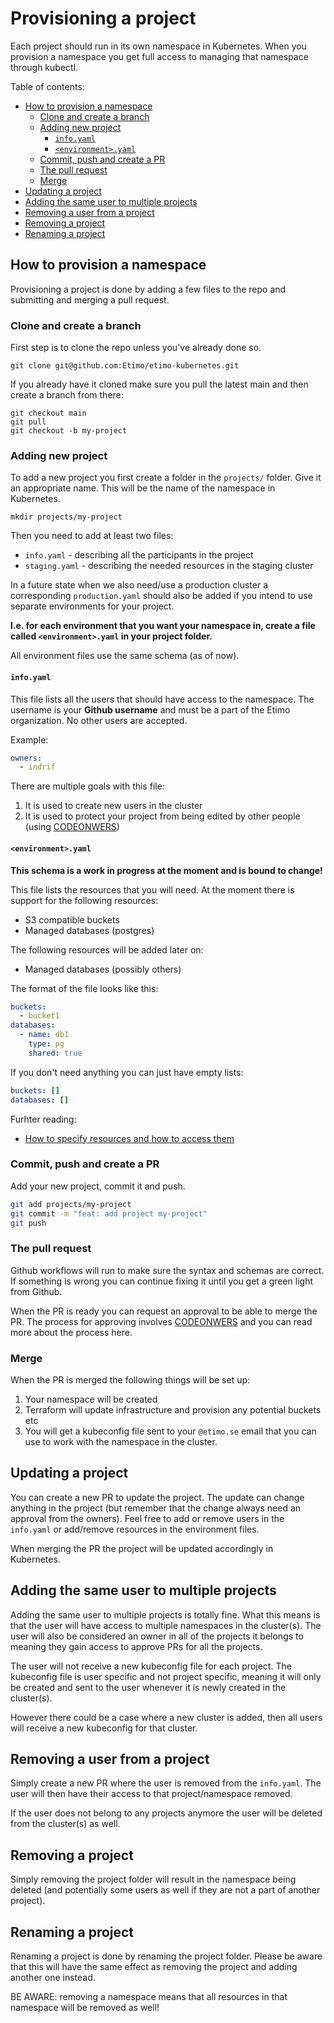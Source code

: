 # Provisioning a project

Each project should run in its own namespace in Kubernetes. When you provision a namespace you get full access to managing that namespace through kubectl.

Table of contents:

<!-- vscode-markdown-toc -->

- [How to provision a namespace](#how-to-provision-a-namespace)
  - [Clone and create a branch](#clone-and-create-a-branch)
  - [Adding new project](#adding-new-project)
    - [`info.yaml`](#`info.yaml`)
    - [`<environment>.yaml`](#`<environment>.yaml`)
  - [Commit, push and create a PR](#commit,-push-and-create-a-pr)
  - [The pull request](#the-pull-request)
  - [Merge](#merge)
- [Updating a project](#updating-a-project)
- [Adding the same user to multiple projects](#adding-the-same-user-to-multiple-projects)
- [Removing a user from a project](#removing-a-user-from-a-project)
- [Removing a project](#removing-a-project)
- [Renaming a project](#renaming-a-project)

<!-- vscode-markdown-toc-config
	numbering=false
	autoSave=true
	/vscode-markdown-toc-config -->
<!-- /vscode-markdown-toc -->

## <a name='how-to-provision-a-namespace'></a>How to provision a namespace

Provisioning a project is done by adding a few files to the repo and submitting and merging a pull request.

### <a name='clone-and-create-a-branch'></a>Clone and create a branch

First step is to clone the repo unless you've already done so.

```
git clone git@github.com:Etimo/etimo-kubernetes.git
```

If you already have it cloned make sure you pull the latest main and then create a branch from there:

```
git checkout main
git pull
git checkout -b my-project
```

### <a name='adding-new-project'></a>Adding new project

To add a new project you first create a folder in the `projects/` folder. Give it an appropriate name. This will be the name of the namespace in Kubernetes.

```
mkdir projects/my-project
```

Then you need to add at least two files:

- `info.yaml` - describing all the participants in the project
- `staging.yaml` - describing the needed resources in the staging cluster

In a future state when we also need/use a production cluster a corresponding `production.yaml` should also be added if you intend to use separate environments for your project.

**I.e. for each environment that you want your namespace in, create a file called `<environment>.yaml` in your project folder.**

All environment files use the same schema (as of now).

#### <a name='`info.yaml`'></a>`info.yaml`

This file lists all the users that should have access to the namespace. The username is your **Github username** and must be a part of the Etimo organization. No other users are accepted.

Example:

```yaml
owners:
  - indrif
```

There are multiple goals with this file:

1. It is used to create new users in the cluster
2. It is used to protect your project from being edited by other people (using [CODEONWERS](https://docs.github.com/en/repositories/managing-your-repositorys-settings-and-features/customizing-your-repository/about-code-owners))

#### <a name='`<environment>.yaml`'></a>`<environment>.yaml`

**This schema is a work in progress at the moment and is bound to change!**

This file lists the resources that you will need. At the moment there is support for the following resources:

- S3 compatible buckets
- Managed databases (postgres)

The following resources will be added later on:

- Managed databases (possibly others)

The format of the file looks like this:

```yaml
buckets:
  - bucket1
databases:
  - name: db1
    type: pg
    shared: true
```

If you don't need anything you can just have empty lists:

```yaml
buckets: []
databases: []
```

Furhter reading:

- [How to specify resources and how to access them](./Resources.md)

### <a name='commit,-push-and-create-a-pr'></a>Commit, push and create a PR

Add your new project, commit it and push.

```bash
git add projects/my-project
git commit -m "feat: add project my-project"
git push
```

### <a name='the-pull-request'></a>The pull request

Github workflows will run to make sure the syntax and schemas are correct. If something is wrong you can continue fixing it until you get a green light from Github.

When the PR is ready you can request an approval to be able to merge the PR. The process for approving involves [CODEONWERS](https://docs.github.com/en/repositories/managing-your-repositorys-settings-and-features/customizing-your-repository/about-code-owners) and you can read more about the process here.

### <a name='merge'></a>Merge

When the PR is merged the following things will be set up:

1. Your namespace will be created
2. Terraform will update infrastructure and provision any potential buckets etc
3. You will get a kubeconfig file sent to your `@etimo.se` email that you can use to work with the namespace in the cluster.

## <a name='updating-a-project'></a>Updating a project

You can create a new PR to update the project. The update can change anything in the project (but remember that the change always need an approval from the owners). Feel free to add or remove users in the `info.yaml` or add/remove resources in the environment files.

When merging the PR the project will be updated accordingly in Kubernetes.

## <a name='adding-the-same-user-to-multiple-projects'></a>Adding the same user to multiple projects

Adding the same user to multiple projects is totally fine. What this means is that the user will have access to multiple namespaces in the cluster(s). The user will also be considered an owner in all of the projects it belongs to meaning they gain access to approve PRs for all the projects.

The user will not receive a new kubeconfig file for each project. The kubeconfig file is user specific and not project specific, meaning it will only be created and sent to the user whenever it is newly created in the cluster(s).

However there could be a case where a new cluster is added, then all users will receive a new kubeconfig for that cluster.

## <a name='removing-a-user-from-a-project'></a>Removing a user from a project

Simply create a new PR where the user is removed from the `info.yaml`. The user will then have their access to that project/namespace removed.

If the user does not belong to any projects anymore the user will be deleted from the cluster(s) as well.

## <a name='removing-a-project'></a>Removing a project

Simply removing the project folder will result in the namespace being deleted (and potentially some users as well if they are not a part of another project).

## <a name='renaming-a-project'></a>Renaming a project

Renaming a project is done by renaming the project folder. Please be aware that this will have the same effect as removing the project and adding another one instead.

BE AWARE: removing a namespace means that all resources in that namespace will be removed as well!
